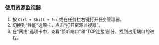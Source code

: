 ### 使用资源监视器

1. 按 `Ctrl + Shift + Esc` 或在任务栏右键打开任务管理器。
2. 切换到“性能”选项卡，点击“打开资源监视器”。
3. 在“网络”选项卡中，查看“侦听端口”和“TCP连接”部分，找到占用端口的进程。

